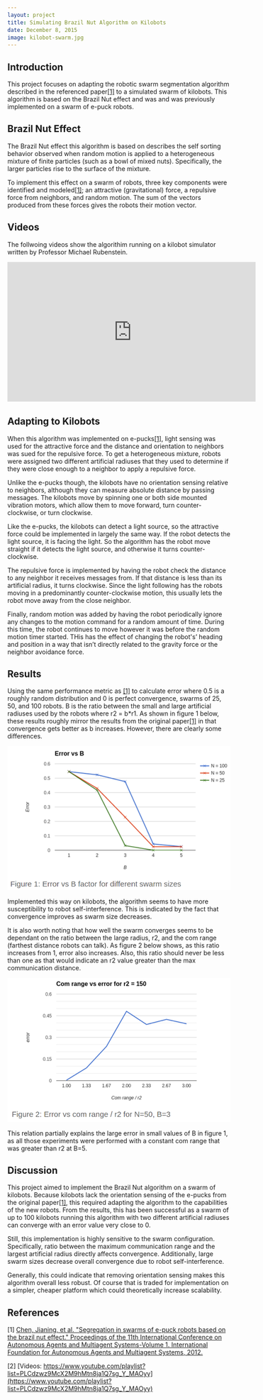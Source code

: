 ```yaml
---
layout: project
title: Simulating Brazil Nut Algorithm on Kilobots
date: December 8, 2015
image: kilobot-swarm.jpg
---
```


## Introduction
This project focuses on adapting the robotic swarm segmentation algorithm described in the referenced paper[[1]](https://docs.google.com/viewer?a=v&pid=sites&srcid=ZGVmYXVsdGRvbWFpbnw0OTVzd2FybXN8Z3g6YTgwYTQ0YTc2YjMyYjU1) to a simulated swarm of kilobots. This algorithm is based on the Brazil Nut effect and was and was previously implemented on a swarm of e-puck robots.

## Brazil Nut Effect
The Brazil Nut effect this algorithm is based on describes the self sorting behavior observed when random motion is applied to a heterogeneous mixture of finite particles (such as a bowl of mixed nuts). Specifically, the larger particles rise to the surface of the mixture. 

 To implement this effect on a swarm of robots, three key components were identified and modeled[[1]](https://docs.google.com/viewer?a=v&pid=sites&srcid=ZGVmYXVsdGRvbWFpbnw0OTVzd2FybXN8Z3g6YTgwYTQ0YTc2YjMyYjU1); an attractive (gravitational) force, a repulsive force from neighbors, and random motion. The sum of the vectors produced from these forces gives the robots their motion vector.

## Videos
The follwoing videos show the algorithim running on a kilobot simulator written by Professor Michael Rubenstein. 

<iframe width="560" height="315" src="https://www.youtube.com/embed/videoseries?list=PLCdzwz9McX2M9hMtn8ja1Q7sg_Y_MAOyy" frameborder="0" allowfullscreen></iframe>

## Adapting to Kilobots
When this algorithm was implemented on e-pucks[[1]](https://docs.google.com/viewer?a=v&pid=sites&srcid=ZGVmYXVsdGRvbWFpbnw0OTVzd2FybXN8Z3g6YTgwYTQ0YTc2YjMyYjU1), light sensing was used for the attractive force and the distance and orientation to neighbors was sued for the repulsive force. To get a heterogeneous mixture, robots were assigned two different artificial radiuses that they used to determine if they were close enough to a neighbor to apply a repulsive force. 

Unlike the e-pucks though, the kilobots have no orientation sensing relative to neighbors, although they can measure absolute distance by passing messages. The kilobots move by spinning one or both side mounted vibration motors, which allow them to move forward, turn counter-clockwise, or turn clockwise.

Like the e-pucks, the kilobots can detect a light source, so the attractive force could be implemented in largely the same way. If the robot detects the light source, it is facing the light. So the algorithm has the robot move straight if it detects the light source, and otherwise it turns counter-clockwise. 

The repulsive force is implemented by having the robot check the distance to any neighbor it receives messages from. If that distance is less than its artificial radius, it turns clockwise. Since the light following has the robots moving in a predominantly counter-clockwise motion, this usually lets the robot move away from the close neighbor.

Finally, random motion was added by having the robot periodically ignore any changes to the motion command for a random amount of time. During this time, the robot continues to move however it was before the random motion timer started. THis has the effect of changing the robot's’ heading and position in a way that isn’t directly related to the gravity force or the neighbor avoidance force. 

## Results
Using the same performance metric as [[1]](https://docs.google.com/viewer?a=v&pid=sites&srcid=ZGVmYXVsdGRvbWFpbnw0OTVzd2FybXN8Z3g6YTgwYTQ0YTc2YjMyYjU1) to calculate error where 0.5 is a roughly random distribution and 0 is perfect convergence, swarms of 25, 50, and 100 robots. B is the ratio between the small and large artificial radiuses used by the robots where r2 = b*r1. As shown in figure 1 below, these results roughly mirror the results from the original paper[[1]](https://docs.google.com/viewer?a=v&pid=sites&srcid=ZGVmYXVsdGRvbWFpbnw0OTVzd2FybXN8Z3g6YTgwYTQ0YTc2YjMyYjU1) in that convergence gets better as b increases. However, there are clearly some differences. 

![Figure 1: Error vs B factor for different swarm sizes](/public/images/swarms_fig1.png)

Implemented this way on kilobots, the algorithm seems to have more susceptibility to robot self-interference. This is indicated by the fact that convergence improves as swarm size decreases. 

It is also worth noting that how well the swarm converges seems to be dependant on the ratio between the large radius, r2, and the com range (farthest distance robots can talk). As figure 2 below shows, as this ratio increases from 1, error also increases. Also, this ratio should never be less than one as that would indicate an r2 value greater than the max communication distance. 

![Figure 2: Error vs com range / r2 for N=50, B=3](/public/images/swarms_fig2.png)

This relation partially explains the large error in small values of B in figure 1, as all those experiments were performed with a constant com range that was greater than r2 at B=5. 

## Discussion
This project aimed to implement the Brazil Nut algorithm on a swarm of kilobots. Because kilobots lack the orientation sensing of the e-pucks from the original paper[[1]](https://docs.google.com/viewer?a=v&pid=sites&srcid=ZGVmYXVsdGRvbWFpbnw0OTVzd2FybXN8Z3g6YTgwYTQ0YTc2YjMyYjU1), this required adapting the algorithm to the capabilities of the new robots. From the results, this has been successful as a swarm of up to 100 kilobots running this algorithm with two different artificial radiuses can converge with an error value very close to 0. 

Still, this implementation is highly sensitive to the swarm configuration. Specifically, ratio between the maximum communication range and the largest artificial radius directly affects convergence. Additionally, large swarm sizes decrease overall convergence due to robot self-interference. 

Generally, this could indicate that removing orientation sensing makes this algorithm overall less robust. Of course that is traded for implementation on a simpler, cheaper platform which could theoretically increase scalability.

## References
[1] [Chen, Jianing, et al. "Segregation in swarms of e-puck robots based on the brazil nut effect." Proceedings of the 11th International Conference on Autonomous Agents and Multiagent Systems-Volume 1. International Foundation for Autonomous Agents and Multiagent Systems, 2012.](https://docs.google.com/viewer?a=v&pid=sites&srcid=ZGVmYXVsdGRvbWFpbnw0OTVzd2FybXN8Z3g6YTgwYTQ0YTc2YjMyYjU1)

[2] [Videos: https://www.youtube.com/playlist?list=PLCdzwz9McX2M9hMtn8ja1Q7sg_Y_MAOyy](https://www.youtube.com/playlist?list=PLCdzwz9McX2M9hMtn8ja1Q7sg_Y_MAOyy)